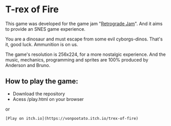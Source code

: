 # T-rex of Fire

This game was developed for the game jam "[Retrograde Jam](https://itch.io/jam/retrograde-jam)". And it aims to provide an SNES game experience.

You are a dinosaur and must escape from some evil cyborgs-dinos. That's it, good luck. Ammunition is on us.

The game's resolution is 256x224, for a more nostalgic experience. And the music, mechanics, programming and sprites are 100% produced by Anderson and Bruno.

## How to play the game:
- Download the repository
- Acess /play.html on your browser

or 

    [Play on itch.io](https://vonpootato.itch.io/trex-of-fire)